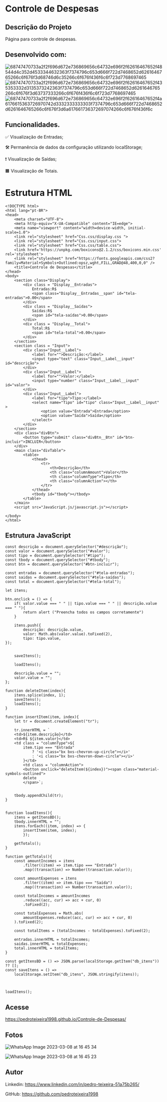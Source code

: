 # Controle de Despesas
## Descrição do Projeto
Página para controle de despesas. 

## Desenvolvido com:
![68747470733a2f2f696d672e736869656c64732e696f2f62616467652f48544d4c352d4533344632363f7374796c653d666f722d7468652d6261646765266c6f676f3d68746d6c35266c6f676f436f6c6f723d7768697465](https://user-images.githubusercontent.com/124098830/223829120-654e580a-c083-46aa-9622-8d51ff350025.svg)
![68747470733a2f2f696d672e736869656c64732e696f2f62616467652f435353332d3135373242363f7374796c653d666f722d7468652d6261646765266c6f676f3d63737333266c6f676f436f6c6f723d7768697465](https://user-images.githubusercontent.com/124098830/223829151-c0de003b-cab3-4139-a934-75411d5b4fd0.svg)
![68747470733a2f2f696d672e736869656c64732e696f2f62616467652f4a6176615363726970742d3332333333303f7374796c653d666f722d7468652d6261646765266c6f676f3d6a617661736372697074266c6f676f436f6c](https://user-images.githubusercontent.com/124098830/223829167-af007dc5-c90c-48d4-9a57-404665cf80cf.svg)

## Funcionalidades.

✅ Visualização de Entradas;

🛠️ Permanência de dados da configuração utilizando localStorage;

❗ Visualização de Saídas;

🟧 Visualização de Totais.

# Estrutura HTML

```
<!DOCTYPE html>
<html lang="pt-BR">
<head>
    <meta charset="UTF-8">
    <meta http-equiv="X-UA-Compatible" content="IE=edge">
    <meta name="viewport" content="width=device-width, initial-scale=1.0">
    <link rel="stylesheet" href="Css.css/display.css ">
    <link rel="stylesheet" href="Css.css/input.css">
    <link rel="stylesheet" href="Css.css/table.css">
    <link href='https://unpkg.com/boxicons@2.1.2/css/boxicons.min.css' rel='stylesheet'>
    <link rel="stylesheet" href="https://fonts.googleapis.com/css2?family=Material+Symbols+Outlined:opsz,wght,FILL,GRAD@48,400,0,0" />  
    <title>Controle de Despesas</title>
</head>
<body>
    <section class="Display">
        <div class = "Display__Entradas">
            Entradas:R$
            <span class="Display__Entradas__span" id="tela-entradas">0.00</span>
        </div>
        <div class = "Display__Saídas">
            Saídas:R$
            <span id="tela-saídas">0.00</span>
        </div>
        <div class = "Display__Total">
            Total:R$
            <span id="tela-total">0.00</span>
        </div>
    </section>
    <section class = "Input">
        <div class="Input__Label">
            <label for="">Descrição:</label>
            <input type="text" class="Input__Label__input" id="descrição">
        </div>
        <div class="Input__Label">
            <label for="">Valor:</label>
            <input type="number" class="Input__Label__input" id="valor">
        </div>
        <div class="Input__Label">
            <label for="tipo">Tipo:</label>
            <select name="Tipo" id="tipo" class="Input__Label__input" >
                <option value="Entrada">Entrada</option>
                <option value="Saída">Saída</option>
            </select>
        </div>
    </section>
    <div class="divBtn">
        <button type="submit" class="divBtn__Btn" id="btn-incluir">INCLUIR</button>
    </div>
    <main class="divTable">
        <table>
            <thead>
                <tr>
                    <th>Descrição</th>
                    <th class="columnAmount">Valor</th>
                    <th class="columnType">Tipo</th>
                    <th class="columnAction"></th>
                </tr>
            </thead>
            <tbody id="tbody"></tbody>
        </table>   
    </main> 
    <script src="JavaScript.js/javascript.js"></script>
     
</body>
</html>                    
```
## Estrutura JavaScript



```
const descrição = document.querySelector("#descrição");
const valor = document.querySelector("#valor");
const tipo = document.querySelector("#tipo");
const tbody = document.querySelector("#tbody");
const btn = document.querySelector("#btn-incluir");

const entradas = document.querySelector("#tela-entradas");
const saidas = document.querySelector("#tela-saídas");
const total = document.querySelector("#tela-total");

let itens;

btn.onclick = () => {
    if( valor.value === " " || tipo.value === " " || descrição.value === " "){
        return alert ("Preencha todos os campos corretamente")
    }

    itens.push({
        descrição: descrição.value,
        valor: Math.abs(valor.value).toFixed(2),
        tipo: tipo.value,
});


    saveItens();

    loadItens();

    descrição.value = "";
    valor.value = "";
};

function deleteItem(index){
    itens.splice(index, 1);
    saveItens();
    loadItens();
}

function insertItem(item, index){
    let tr = document.createElement("tr");

    tr.innerHTML = `
    <td>${item.descrição}</td>
    <td>R$ ${item.valor}</td>
    <td class = "columnType">${
        item.tipo === "Entrada"
            ? '<i class="bx bxs-chevron-up-circle"></i>'
            : '<i class="bx bxs-chevron-down-circle"></i>'
        }</td>
        <td class = "columnAction">
        <button onclick="deleteItem(${index})"><span class="material-symbols-outlined">
        delete
        </span>`;
        

    tbody.appendChild(tr);
}        


function loadItens(){
    itens = getItensBD();
    tbody.innerHTML = "";
    itens.forEach((item, index) => {
        insertItem(item, index);
        });

    getTotals();
}

function getTotals(){
    const amountIncomes = itens
        .filter((item) => item.tipo === "Entrada")
        .map((transaction) => Number(transaction.valor));

    const amountExpenses = itens
        .filter((item) => item.tipo === "Saída")
        .map((transaction) => Number(transaction.valor));
          
    const totalIncomes = amountIncomes
        .reduce((acc, cur) => acc + cur, 0)
        .toFixed(2);
          
    const totalExpenses = Math.abs(
        amountExpenses.reduce((acc, cur) => acc + cur, 0)
    ).toFixed(2);
          
    const totalItems = (totalIncomes - totalExpenses).toFixed(2);
          
    entradas.innerHTML = totalIncomes;
    saidas.innerHTML = totalExpenses;
    total.innerHTML = totalItems;
}

const getItensBD = () => JSON.parse(localStorage.getItem("db_itens")) ?? [];
const saveItens = () =>
    localStorage.setItem("db_itens", JSON.stringify(itens));
        
          

loadItens();
```

## Acesse

https://pedroteixeira1998.github.io/Controle-de-Despesas/

## Fotos

![WhatsApp Image 2023-03-08 at 16 45 34](https://user-images.githubusercontent.com/124098830/223831149-c1904613-2aba-4d62-89f6-502b98d75572.jpeg)

![WhatsApp Image 2023-03-08 at 16 45 23](https://user-images.githubusercontent.com/124098830/223831166-4b794b3e-d55d-4fec-af8e-298ee73bfa9c.jpeg)

## Autor

Linkedin: https://www.linkedin.com/in/pedro-teixeira-51a75b265/

GitHub: https://github.com/pedroteixeira1998

